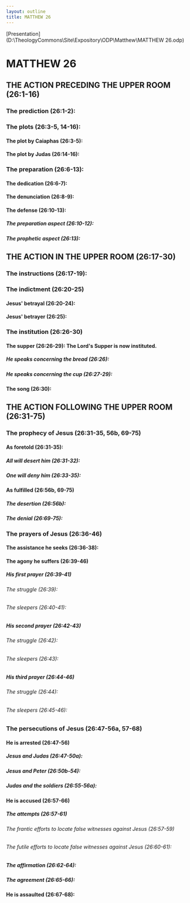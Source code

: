 ```yaml
---
layout: outline
title: MATTHEW 26
---
```

[Presentation](D:\TheologyCommons\Site\Expository\ODP\Matthew\MATTHEW 26.odp)
# MATTHEW 26
## THE ACTION PRECEDING THE UPPER ROOM (26:1-16) 
###  The prediction (26:1-2): 
###  The plots (26:3-5, 14-16): 
####  The plot by Caiaphas (26:3-5): 
####  The plot by Judas (26:14-16): 
###  The preparation (26:6-13): 
####  The dedication (26:6-7): 
####  The denunciation (26:8-9): 
####  The defense (26:10-13): 
#####  The preparation aspect (26:10-12): 
#####  The prophetic aspect (26:13): 
## THE ACTION IN THE UPPER ROOM (26:17-30) 
###  The instructions (26:17-19): 
###  The indictment (26:20-25) 
####  Jesus\' betrayal (26:20-24): 
####  Jesus\' betrayer (26:25): 
###  The institution (26:26-30) 
####  The supper (26:26-29): The Lord\'s Supper is now instituted. 
#####  He speaks concerning the bread (26:26): 
#####  He speaks concerning the cup (26:27-29): 
####  The song (26:30): 
## THE ACTION FOLLOWING THE UPPER ROOM (26:31-75) 
###  The prophecy of Jesus (26:31-35, 56b, 69-75) 
####  As foretold (26:31-35): 
#####  All will desert him (26:31-32): 
#####  One will deny him (26:33-35): 
####  As fulfilled (26:56b, 69-75) 
#####  The desertion (26:56b): 
#####  The denial (26:69-75): 
###  The prayers of Jesus (26:36-46) 
####  The assistance he seeks (26:36-38): 
####  The agony he suffers (26:39-46) 
#####  His first prayer (26:39-41) 
######  The struggle (26:39): 
######  The sleepers (26:40-41): 
#####  His second prayer (26:42-43) 
######  The struggle (26:42): 
######  The sleepers (26:43): 
#####  His third prayer (26:44-46) 
######  The struggle (26:44): 
######  The sleepers (26:45-46): 
###  The persecutions of Jesus (26:47-56a, 57-68) 
####  He is arrested (26:47-56) 
#####  Jesus and Judas (26:47-50a): 
#####  Jesus and Peter (26:50b-54): 
#####  Judas and the soldiers (26:55-56a): 
####  He is accused (26:57-66) 
#####  The attempts (26:57-61) 
######  The frantic efforts to locate false witnesses against Jesus (26:57-59) 
######  The futile efforts to locate false witnesses against Jesus (26:60-61): 
#####  The affirmation (26:62-64): 
#####  The agreement (26:65-66): 
####  He is assaulted (26:67-68): 
